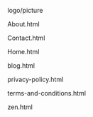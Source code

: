 logo/picture

About.html
 
 
Contact.html
 
 
Home.html
 
 
blog.html
 
 
privacy-policy.html
 
 
terms-and-conditions.html
 
 
zen.html
